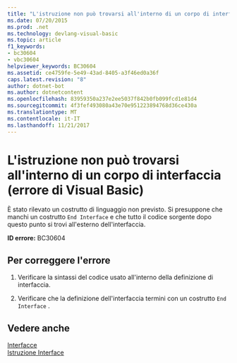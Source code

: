 ```yaml
---
title: "L'istruzione non può trovarsi all'interno di un corpo di interfaccia (errore di Visual Basic)"
ms.date: 07/20/2015
ms.prod: .net
ms.technology: devlang-visual-basic
ms.topic: article
f1_keywords:
- bc30604
- vbc30604
helpviewer_keywords: BC30604
ms.assetid: ce4759fe-5e49-43ad-8405-a3f46ed0a36f
caps.latest.revision: "8"
author: dotnet-bot
ms.author: dotnetcontent
ms.openlocfilehash: 83959350a237e2ee5037f842b0fb099fcd1e81d4
ms.sourcegitcommit: 4f3fef493080a43e70e951223894768d36ce430a
ms.translationtype: MT
ms.contentlocale: it-IT
ms.lasthandoff: 11/21/2017
---
```

# <a name="statement-cannot-appear-within-an-interface-body-visual-basic-error"></a>L'istruzione non può trovarsi all'interno di un corpo di interfaccia (errore di Visual Basic)
È stato rilevato un costrutto di linguaggio non previsto. Si presuppone che manchi un costrutto `End Interface` e che tutto il codice sorgente dopo questo punto si trovi all'esterno dell'interfaccia.  
  
 **ID errore:** BC30604  
  
## <a name="to-correct-this-error"></a>Per correggere l'errore  
  
1.  Verificare la sintassi del codice usato all'interno della definizione di interfaccia.  
  
2.  Verificare che la definizione dell'interfaccia termini con un costrutto `End Interface` .  
  
## <a name="see-also"></a>Vedere anche  
 [Interfacce](../../visual-basic/programming-guide/language-features/interfaces/index.md)  
 [Istruzione Interface](../../visual-basic/language-reference/statements/interface-statement.md)
